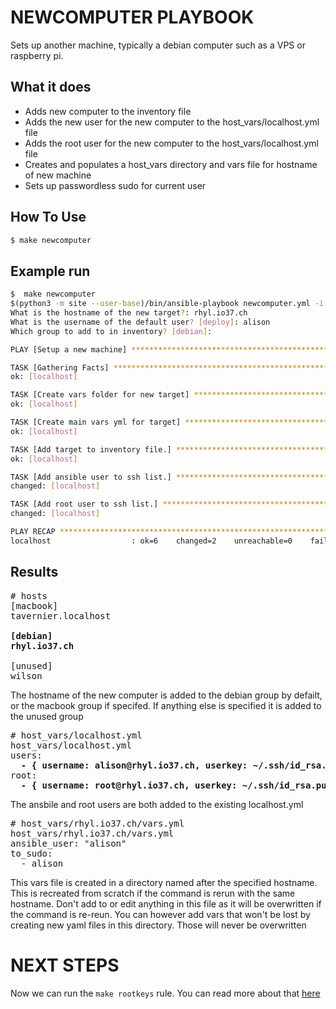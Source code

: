 # NEWCOMPUTER PLAYBOOK

Sets up another machine, typically a debian computer such as a VPS or raspberry pi.

## What it does

* Adds new computer to the inventory file
* Adds the new user for the new computer to the host_vars/localhost.yml file
* Adds the root user for the new computer to the host_vars/localhost.yml file
* Creates and populates a host_vars directory and vars file for hostname of new machine
* Sets up passwordless sudo for current user

## How To Use

```bash
$ make newcomputer
```

## Example run 

```bash
$  make newcomputer
$(python3 -m site --user-base)/bin/ansible-playbook newcomputer.yml -i hosts
What is the hostname of the new target?: rhyl.io37.ch
What is the username of the default user? [deploy]: alison
Which group to add to in inventory? [debian]:

PLAY [Setup a new machine] **************************************************************************************

TASK [Gathering Facts] ******************************************************************************************
ok: [localhost]

TASK [Create vars folder for new target] ************************************************************************
ok: [localhost]

TASK [Create main vars yml for target] **************************************************************************
ok: [localhost]

TASK [Add target to inventory file.] ****************************************************************************
ok: [localhost]

TASK [Add ansible user to ssh list.] ****************************************************************************
changed: [localhost]

TASK [Add root user to ssh list.] *******************************************************************************
changed: [localhost]

PLAY RECAP ******************************************************************************************************
localhost                  : ok=6    changed=2    unreachable=0    failed=0    skipped=0    rescued=0    ignored=0
```

## Results

<pre>
# hosts
[macbook]
tavernier.localhost

<b>[debian]
rhyl.io37.ch</b>

[unused]
wilson
</pre>

The hostname of the new computer is added to the debian group by defailt, or the macbook group if specifed. If anything else is specified it is added to the unused group

<pre>
# host_vars/localhost.yml
host_vars/localhost.yml
users:
  <b>- { username: alison@rhyl.io37.ch, userkey: ~/.ssh/id_rsa.pub }</b>
root:
  <b>- { username: root@rhyl.io37.ch, userkey: ~/.ssh/id_rsa.pub }</b>
</pre>

The ansbile and root users are both added to the existing localhost.yml

<pre>
# host_vars/rhyl.io37.ch/vars.yml
host_vars/rhyl.io37.ch/vars.yml
ansible_user: "alison"
to_sudo:
  - alison
</pre>

This vars file is created in a directory named after the specified hostname. This is recreated from scratch if the command is rerun with the same hostname. Don't add to or edit anything in this file as it will be overwritten if the command is re-reun. You can however add vars that won't be lost by creating new yaml files in this directory. Those will never be overwritten

# NEXT STEPS

Now we can run the `make rootkeys` rule. You can read more about that [here](ROOTKEYS.md)
